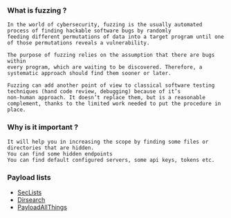 ### What is fuzzing ?
````
In the world of cybersecurity, fuzzing is the usually automated process of finding hackable software bugs by randomly 
feeding different permutations of data into a target program until one of those permutations reveals a vulnerability. 

The purpose of fuzzing relies on the assumption that there are bugs within 
every program, which are waiting to be discovered. Therefore, a systematic approach should find them sooner or later.

Fuzzing can add another point of view to classical software testing techniques (hand code review, debugging) because of it’s 
non-human approach. It doesn’t replace them, but is a reasonable complement, thanks to the limited work needed to put the procedure in place.
````
### Why is it important ?
````
It will help you in increasing the scope by finding some files or directories that are hidden.  
You can find some hidden endpoints
You can find default configured servers, some api keys, tokens etc.
````
### Payload lists 

* [SecLists](https://github.com/danielmiessler/SecLists)
* [Dirsearch](https://github.com/maurosoria/dirsearch)
* [PayloadAllThings](https://github.com/swisskyrepo/PayloadsAllTheThings)